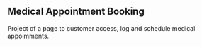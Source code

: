 ## Medical Appointment Booking

Project of a page to customer access, log and schedule medical appoimments.

